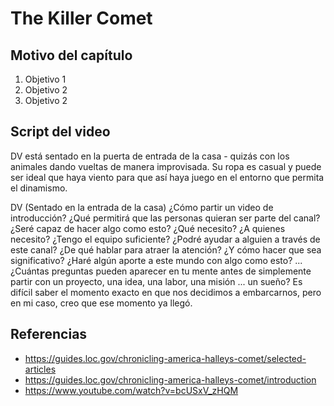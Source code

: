 # The Killer Comet
## Motivo del capítulo

1. Objetivo 1
2. Objetivo 2
3. Objetivo 2

## Script del video

DV está sentado en la puerta de entrada de la casa - quizás con
los animales dando vueltas de manera improvisada. Su ropa es
casual y puede ser ideal que haya viento para que así haya juego
en el entorno que permita el dinamismo.

DV
(Sentado en la entrada de la casa)
¿Cómo partir un video de introducción? ¿Qué
permitirá que las personas quieran ser parte
del canal? ¿Seré capaz de hacer algo como
esto? ¿Qué necesito? ¿A quienes necesito?
¿Tengo el equipo suficiente? ¿Podré ayudar a
alguien a través de este canal? ¿De qué
hablar para atraer la atención? ¿Y cómo
hacer que sea significativo? ¿Haré algún
aporte a este mundo con algo como esto? ...
¿Cuántas preguntas pueden aparecer en tu
mente antes de simplemente partir con un
proyecto, una idea, una labor, una misión ...
un sueño? Es difícil saber el momento exacto
en que nos decidimos a embarcarnos, pero en
mi caso, creo que ese momento ya llegó.

## Referencias
- https://guides.loc.gov/chronicling-america-halleys-comet/selected-articles
- https://guides.loc.gov/chronicling-america-halleys-comet/introduction
- https://www.youtube.com/watch?v=bcUSxV_zHQM
